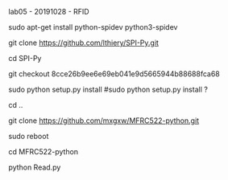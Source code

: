 lab05 - 20191028 - RFID

sudo apt-get install python-spidev python3-spidev

git clone https://github.com/lthiery/SPI-Py.git

cd SPI-Py

git checkout 8cce26b9ee6e69eb041e9d5665944b88688fca68

sudo python setup.py install  #sudo python setup.py install  ?

cd ..

git clone https://github.com/mxgxw/MFRC522-python.git

sudo reboot

cd MFRC522-python

python Read.py
